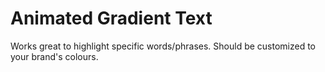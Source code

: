 # Animated Gradient Text

Works great to highlight specific words/phrases. Should be customized to your brand's colours.
